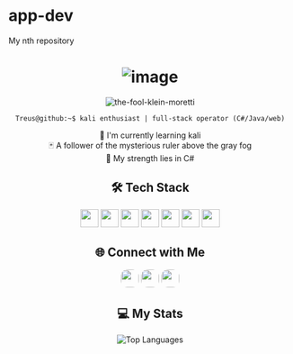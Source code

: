 # app-dev
My nth repository
<a Name: Richard Cubia></a>
<a Section: BSIT-505></a>
<div align="center">

# ![image](https://github.com/user-attachments/assets/36e48651-a95a-4180-b2f6-80d5fefa3948)

![the-fool-klein-moretti](https://github.com/user-attachments/assets/c8d8f0e2-17a7-4eed-8abd-5a64831d3edf)

`Treus@github:~$ kali enthusiast | full-stack operator (C#/Java/web)`

🌱 I'm currently learning kali  
🃏 A follower of the mysterious ruler above the gray fog  
🎲 My strength lies in C#  

## 🛠️ Tech Stack  
<a href="https://www.kali.org/"><img src="https://img.shields.io/badge/Kali_Linux-557C94?style=for-the-badge&logo=kali-linux&logoColor=white" height="32"></a> 
<a href="https://learn.microsoft.com/en-us/dotnet/csharp/"><img src="https://img.shields.io/badge/C%23-239120?style=for-the-badge&logo=c-sharp&logoColor=white" height="32"></a> 
<a href="https://www.java.com/"><img src="https://img.shields.io/badge/Java-ED8B00?style=for-the-badge&logo=java&logoColor=white" height="32"></a> 
<a href="https://developer.mozilla.org/en-US/docs/Web/JavaScript"><img src="https://img.shields.io/badge/JavaScript-F7DF1E?style=for-the-badge&logo=javascript&logoColor=black" height="32"></a> 
<a href="https://www.php.net/"><img src="https://img.shields.io/badge/PHP-777BB4?style=for-the-badge&logo=php&logoColor=white" height="32"></a> 
<a href="https://developer.mozilla.org/en-US/docs/Web/HTML"><img src="https://img.shields.io/badge/HTML5-E34F26?style=for-the-badge&logo=html5&logoColor=white" height="32"></a> 
<a href="https://www.mysql.com/"><img src="https://img.shields.io/badge/MySQL-4479A1?style=for-the-badge&logo=mysql&logoColor=white" height="32"></a>  

## 🌐 Connect with Me  
<a href="https://github.com/Treusu"><img src="https://img.shields.io/badge/GitHub-181717?style=for-the-badge&logo=github&logoColor=white&logoWidth=20" height="32" style="border-radius:12px"></a> 
<a href="https://ph.jobstreet.com/profile/richard-cubia-QQ54l2dckp"><img src="https://img.shields.io/badge/JobStreet-FF0000?style=for-the-badge&logo=data:image/svg+xml;base64,PHN2ZyB4bWxucz0iaHR0cDovL3d3dy53My5vcmcvMjAwMC9zdmciIHZpZXdCb3g9IjAgMCAyNDAgODAiPjxwYXRoIGZpbGw9IiNGRkYiIGQ9Ik0yMjQgMEgxNnY4MGgyMDhWMEgzMmw0OCA0OEg4MHYzMmgzMlY0OGg0OHoiLz48L3N2Zz4=&logoColor=white&logoWidth=20" height="32" style="border-radius:12px"></a> 
<a href="https://www.facebook.com/TreusKun"><img src="https://img.shields.io/badge/Facebook-1877F2?style=for-the-badge&logo=facebook&logoColor=white&logoWidth=20" height="32" style="border-radius:12px"></a>

## 💻 My Stats 
![Top Languages](https://github-readme-stats.vercel.app/api/top-langs/?username=Treusu&layout=donut&title_color=ffffff&text_color=FFFFFF&bg_color=000000&border_radius=20)
</div>
